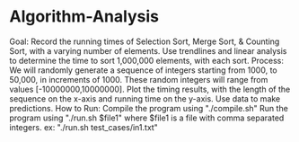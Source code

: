 # Algorithm-Analysis
Goal:
  Record the running times of Selection Sort, Merge Sort, & Counting Sort, with a varying number of elements.
  Use trendlines and linear analysis to determine the time to sort 1,000,000 elements, with each sort.
Process:
  We will randomly generate a sequence of integers starting from 1000, to 50,000, in increments of 1000.
  These random integers will range from values [-10000000,10000000].
  Plot the timing results, with the length of the sequence on the x-axis and running time on the y-axis.
  Use data to make predictions.
How to Run:
  Compile the program using "./compile.sh"
  Run the program using "./run.sh $file1"
    where $file1 is a file with comma separated integers.
    ex: "./run.sh test_cases/in1.txt"
